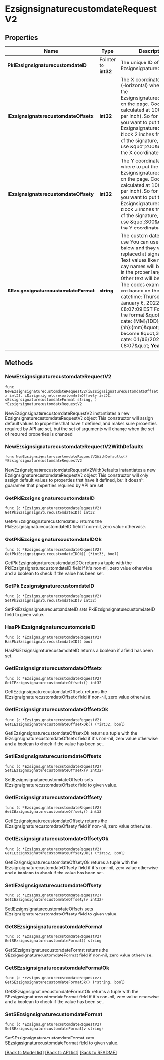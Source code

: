 # EzsignsignaturecustomdateRequestV2

## Properties

Name | Type | Description | Notes
------------ | ------------- | ------------- | -------------
**PkiEzsignsignaturecustomdateID** | Pointer to **int32** | The unique ID of the Ezsignsignaturecustomdate | [optional] 
**IEzsignsignaturecustomdateOffsetx** | **int32** | The X coordinate (Horizontal) where to put the Ezsignsignaturecustomdate on the page.  Coordinate is calculated at 100dpi (dot per inch). So for example, if you want to put the Ezsignsignaturecustomdate block 2 inches from the left of the signature, you would use \&quot;200\&quot; for the X coordinate. | 
**IEzsignsignaturecustomdateOffsety** | **int32** | The Y coordinate (Vertical) where to put the Ezsignsignaturecustomdate on the page.  Coordinate is calculated at 100dpi (dot per inch). So for example, if you want to put the Ezsignsignaturecustomdate block 3 inches from the top of the signature, you would use \&quot;300\&quot; for the Y coordinate. | 
**SEzsignsignaturecustomdateFormat** | **string** | The custom date format to use  You can use the codes below and they will be replaced at signature time. Text values like month and day names will be rendered in the proper language. Other text will be left as-is.  The codes examples below are based on the following datetime: Thursday, January 6, 2022 at 08:07:09 EST  For example, the format \&quot;Signature date: {MM}/{DD}/{YYYY} {hh}:{mm}\&quot; would become \&quot;Signature date: 01/06/2022 08:07\&quot;  **Year**  | Code | Example | | - | - | | {YYYY} | 2022 | | {YY} | 22 |  **Month**  | Code | Example | | - | - | | {MonthCapitalize} | Janvier | | {Month} | janvier | | {MM} | 01 | | {M} | 1 |  **Day**  | Code | Example | | - | - | | {DayCapitalize} | Jeudi | | {Day} | jeudi | | {DD} | 06 | | {D} | 6 |  **Hour**  | Code | Example | | - | - | | {hh} | 08 |  **Minute**  | Code | Example | | - | - | | {mm} | 07 |  **Second**  | Code | Example | | - | - | | {ss} | 09 |        **Timezone**  | Code | Example | | - | - | | {Z} | EST |       **Time**  | Code | Example | | - | - | | {Time} | 08:07:09 |   | {TimeZ} | 08:07:09 EST |     **Date**  | Code | Example | | - | - | | {Date} | 2022-01-06 |   | {DateText} | 1er Janvier 2022 |  **Full**  | Code | Example | | - | - | | {DateTime} | 2022-01-06 08:07:09 |   | {DateTimeZ} | 2022-01-06 08:07:09 EST |  | 

## Methods

### NewEzsignsignaturecustomdateRequestV2

`func NewEzsignsignaturecustomdateRequestV2(iEzsignsignaturecustomdateOffsetx int32, iEzsignsignaturecustomdateOffsety int32, sEzsignsignaturecustomdateFormat string, ) *EzsignsignaturecustomdateRequestV2`

NewEzsignsignaturecustomdateRequestV2 instantiates a new EzsignsignaturecustomdateRequestV2 object
This constructor will assign default values to properties that have it defined,
and makes sure properties required by API are set, but the set of arguments
will change when the set of required properties is changed

### NewEzsignsignaturecustomdateRequestV2WithDefaults

`func NewEzsignsignaturecustomdateRequestV2WithDefaults() *EzsignsignaturecustomdateRequestV2`

NewEzsignsignaturecustomdateRequestV2WithDefaults instantiates a new EzsignsignaturecustomdateRequestV2 object
This constructor will only assign default values to properties that have it defined,
but it doesn't guarantee that properties required by API are set

### GetPkiEzsignsignaturecustomdateID

`func (o *EzsignsignaturecustomdateRequestV2) GetPkiEzsignsignaturecustomdateID() int32`

GetPkiEzsignsignaturecustomdateID returns the PkiEzsignsignaturecustomdateID field if non-nil, zero value otherwise.

### GetPkiEzsignsignaturecustomdateIDOk

`func (o *EzsignsignaturecustomdateRequestV2) GetPkiEzsignsignaturecustomdateIDOk() (*int32, bool)`

GetPkiEzsignsignaturecustomdateIDOk returns a tuple with the PkiEzsignsignaturecustomdateID field if it's non-nil, zero value otherwise
and a boolean to check if the value has been set.

### SetPkiEzsignsignaturecustomdateID

`func (o *EzsignsignaturecustomdateRequestV2) SetPkiEzsignsignaturecustomdateID(v int32)`

SetPkiEzsignsignaturecustomdateID sets PkiEzsignsignaturecustomdateID field to given value.

### HasPkiEzsignsignaturecustomdateID

`func (o *EzsignsignaturecustomdateRequestV2) HasPkiEzsignsignaturecustomdateID() bool`

HasPkiEzsignsignaturecustomdateID returns a boolean if a field has been set.

### GetIEzsignsignaturecustomdateOffsetx

`func (o *EzsignsignaturecustomdateRequestV2) GetIEzsignsignaturecustomdateOffsetx() int32`

GetIEzsignsignaturecustomdateOffsetx returns the IEzsignsignaturecustomdateOffsetx field if non-nil, zero value otherwise.

### GetIEzsignsignaturecustomdateOffsetxOk

`func (o *EzsignsignaturecustomdateRequestV2) GetIEzsignsignaturecustomdateOffsetxOk() (*int32, bool)`

GetIEzsignsignaturecustomdateOffsetxOk returns a tuple with the IEzsignsignaturecustomdateOffsetx field if it's non-nil, zero value otherwise
and a boolean to check if the value has been set.

### SetIEzsignsignaturecustomdateOffsetx

`func (o *EzsignsignaturecustomdateRequestV2) SetIEzsignsignaturecustomdateOffsetx(v int32)`

SetIEzsignsignaturecustomdateOffsetx sets IEzsignsignaturecustomdateOffsetx field to given value.


### GetIEzsignsignaturecustomdateOffsety

`func (o *EzsignsignaturecustomdateRequestV2) GetIEzsignsignaturecustomdateOffsety() int32`

GetIEzsignsignaturecustomdateOffsety returns the IEzsignsignaturecustomdateOffsety field if non-nil, zero value otherwise.

### GetIEzsignsignaturecustomdateOffsetyOk

`func (o *EzsignsignaturecustomdateRequestV2) GetIEzsignsignaturecustomdateOffsetyOk() (*int32, bool)`

GetIEzsignsignaturecustomdateOffsetyOk returns a tuple with the IEzsignsignaturecustomdateOffsety field if it's non-nil, zero value otherwise
and a boolean to check if the value has been set.

### SetIEzsignsignaturecustomdateOffsety

`func (o *EzsignsignaturecustomdateRequestV2) SetIEzsignsignaturecustomdateOffsety(v int32)`

SetIEzsignsignaturecustomdateOffsety sets IEzsignsignaturecustomdateOffsety field to given value.


### GetSEzsignsignaturecustomdateFormat

`func (o *EzsignsignaturecustomdateRequestV2) GetSEzsignsignaturecustomdateFormat() string`

GetSEzsignsignaturecustomdateFormat returns the SEzsignsignaturecustomdateFormat field if non-nil, zero value otherwise.

### GetSEzsignsignaturecustomdateFormatOk

`func (o *EzsignsignaturecustomdateRequestV2) GetSEzsignsignaturecustomdateFormatOk() (*string, bool)`

GetSEzsignsignaturecustomdateFormatOk returns a tuple with the SEzsignsignaturecustomdateFormat field if it's non-nil, zero value otherwise
and a boolean to check if the value has been set.

### SetSEzsignsignaturecustomdateFormat

`func (o *EzsignsignaturecustomdateRequestV2) SetSEzsignsignaturecustomdateFormat(v string)`

SetSEzsignsignaturecustomdateFormat sets SEzsignsignaturecustomdateFormat field to given value.



[[Back to Model list]](../README.md#documentation-for-models) [[Back to API list]](../README.md#documentation-for-api-endpoints) [[Back to README]](../README.md)


